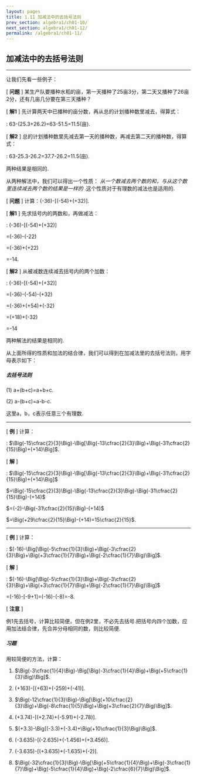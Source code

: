 ```yaml
---
layout: pages
title: 1.11 加减法中的去括号法则
prev_section: algebra1/ch01-10/
next_section: algebra1/ch01-12/
permalink: /algebra1/ch01-11/
---
```


加减法中的去括号法则
--------------------

----

让我们先看一些例子：

[ **问题** ] 某生产队要播种水稻的亩，第一天播种了25亩3分，第二天又播种了26亩2分，还有几亩几分要在第三天播种？

[ **解1** ] 先计算两天中已播种的亩分数，再从总的计划播种数里减去，得算式：

: 63-(25.3+26.2)=63-51.5=11.5(亩).

[ **解2** ] 总的计划播种数里先减去第一天的播种数，再减去第二天的播种数，得算式：

: 63-25.3-26.2=37.7-26.2=11.5(亩).

两种结果是相同的.

从两种解法中，我们可以得出一个性质： _从一个数减去两个数的和，与从这个数里连续减去两个数的结果是一样的_ .这个性质对于有理数的减法也是适用的.

[ **问题** ] 计算：(-36)-[(-54)+(+32)].

[ **解1** ] 先求括号内的两数和，再做减法：  

: (-36)-[(-54)+(+32)]

  =(-36)-(-22)  
  
  =(-36)+(+22)  
  
  =-14.

[ **解2** ] 从被减数连续减去括号内的两个加数：  

: (-36)-[(-54)+(+32)]

  =(-36)-(-54)-(+32)
  
  =(-36)+(+54)+(-32)
  
  =(+18)+(-32)
  
  =-14


两种解法的结果是相同的.


从上面所得的性质和加法的结合律，我们可以得到在加减法里的去括号法则，用字母表示如下：

<div class="note info">
<h5>去括号法则</h5>
<p>(1) a+(b+c)=a+b+c.</p>
<p>(2) a-(b+c)=a-b-c.</p>
</div>

这里a，b，c表示任意三个有理数.

----

[ **例** ] 计算：  

: $\Big(-15\cfrac{2}{3}\Big)-\Big[\Big(-13\cfrac{2}{3}\Big)+\Big(-31\cfrac{2}{15}\Big)+(+14)\Big]$.

[ **解** ] 

: $\Big(-15\cfrac{2}{3}\Big)-\Big[\Big(-13\cfrac{2}{3}\Big)+\Big(-31\cfrac{2}{15}\Big)+(+14)\Big]$  

  $=\Big(-15\cfrac{2}{3}\Big)-\Big(-13\cfrac{2}{3}\Big)-\Big(-31\cfrac{2}{15}\Big)-(+14)$  

  $=(-2)-\Big(-31\cfrac{2}{15}\Big)-(+14)$  

  $=\Big(+29\cfrac{2}{15}\Big)-(+14)=15\cfrac{2}{15}$.

----

[ **例** ] 计算：  

: $(-16)-\Big[\Big(-5\cfrac{1}{3}\Big)+\Big(-3\cfrac{2}{3}\Big)+\Big(+3\cfrac{1}{7}\Big)+\Big(-2\cfrac{1}{7}\Big)\Big]$.

[ **解** ] 

: $(-16)-\Big[\Big(-5\cfrac{1}{3}\Big)+\Big(-3\cfrac{2}{3}\Big)+\Big(+3\cfrac{1}{7}\Big)+\Big(-2\cfrac{1}{7}\Big)\Big]$  

  =(-16)-[-9+1]=(-16)-(-8)=-8.

[ **注意** ]

例1先去括号，计算比较简便，但在例2里，不必先去括号.把括号内四个加数，应用加法结合律，先合并分母相同的数，则比较简便.

<div class="note">
<h5>习题</h5>
</div>

用较简便的方法，计算：

1.  $\Big(-3\cfrac{1}{4}\Big)-\Big[\Big(-3\cfrac{1}{4}\Big)+\Big(+5\cfrac{1}{3}\Big)\Big]$.

2.  (+163)-[(+63)+(-259)+(-41)].

3.  $\Big(-12\cfrac{1}{3}\Big)-\Big[\Big(+10\cfrac{2}{3}\Big)+\Big(-8\cfrac{1}{5}\Big)+\Big(+3\cfrac{2}{7}\Big)\Big]$.

4.  (+3.74)-[(+2.74)+(-5.91)+(-2.78)].

5.  $(+3.3)-\Big[(-3.3)+(-3.4)+\Big(+10\cfrac{1}{3}\Big)\Big]$.

6.  (-3.635)-[(-2.635)+(-1.456)+(+3.456)].

7.  (-3.635)-[(+3.635)+(-1.635)+(-2)].

8.  $\Big(-32\cfrac{1}{3}\Big)-\Big[\Big(+5\cfrac{1}{4}\Big)+\Big(-3\cfrac{1}{7}\Big)+\Big(-5\cfrac{1}{4}\Big)+\Big(-2\cfrac{6}{7}\Big)\Big]$.



